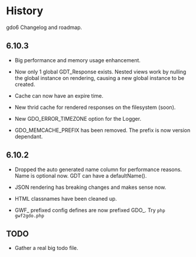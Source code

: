 # History

gdo6 Changelog and roadmap.


## 6.10.3
 
 - Big performance and memory usage enhancement.
 
 - Now only 1 global GDT_Response exists. Nested views work by nulling the global instance on rendering, causing a new global instance to be created.
 
 - Cache can now have an expire time.
 
 - New thrid cache for rendered responses on the filesystem (soon).
 
 - New GDO_ERROR_TIMEZONE option for the Logger.
 
 - GDO_MEMCACHE_PREFIX has been removed. The prefix is now version dependant.
 

## 6.10.2

 - Dropped the auto generated name column for performance reasons. Name is optional now. GDT can have a defaultName().
 
 - JSON rendering has breaking changes and makes sense now.
 
 - HTML classnames have been cleaned up.
 
 - GWF_ prefixed config defines are now prefixed GDO_. Try `php gwf2gdo.php`

 
## TODO

 - Gather a real big todo file.

